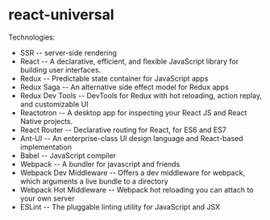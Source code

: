 # react-universal

Technologies:
* SSR -- server-side rendering
* React -- A declarative, efficient, and flexible JavaScript library for building user interfaces.
* Redux -- Predictable state container for JavaScript apps
* Redux Saga -- An alternative side effect model for Redux apps
* Redux Dev Tools -- DevTools for Redux with hot reloading, action replay, and customizable UI
* Reactotron -- A desktop app for inspecting your React JS and React Native projects.
* React Router -- Declarative routing for React, for ES6 and ES7
* Ant-UI -- An enterprise-class UI design language and React-based implementation
* Babel -- JavaScript compiler
* Webpack -- A bundler for javascript and friends
* Webpack Dev Middleware -- Offers a dev middleware for webpack, which arguments a live bundle to a directory
* Webpack Hot Middleware -- Webpack hot reloading you can attach to your own server
* ESLint -- The pluggable linting utility for JavaScript and JSX
